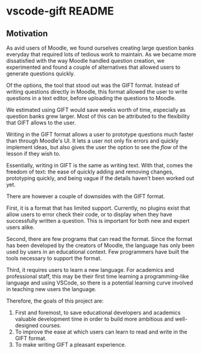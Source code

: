 # vscode-gift README

## Motivation
As avid users of Moodle, we found ourselves creating large question banks everyday that required lots of tedious work to maintain. As we became more dissatisfied with the way Moodle handled question creation, we experimented and found a couple of alternatives that allowed users to generate questions quickly.

Of the options, the tool that stood out was the GIFT format. Instead of writing questions directly in Moodle, this format allowed the user to write questions in a text editor, before uploading the questions to Moodle.

We estimated using GIFT would save weeks worth of time, especially as question banks grew larger. Most of this can be attributed to the flexibility that GIFT allows to the user. 

Writing in the GIFT format allows a user to prototype questions much faster than through Moodle's UI. It lets a user not only fix errors and quickly implement ideas, but also gives the user the option to see the *flow* of the lesson if they wish to. 

Essentially, writing in GIFT is the same as writing text. With that, comes the freedom of text: the ease of quickly adding and removing changes, prototyping quickly, and being vague if the details haven't been worked out yet.

There are however a couple of downsides with the GIFT format. 

First, it is a format that has limited support. Currently, no plugins exist that allow users to error check their code, or to display when they have successfully written a question. This is important for both new and expert users alike.

Second, there are few programs that can read the format. Since the format has been developed by the creators of Moodle, the language has only been used by users in an educational context. Few programmers have built the tools necessary to support the format.

Third, it requires users to learn a new language. For academics and professional staff, this may be their first time learning a programming-like language and using VSCode, so there is a potential learning curve involved in teaching new users the language.

Therefore, the goals of this project are:
1. First and foremost, to save educational developers and academics valuable development time in order to build more ambitious and well-designed courses.
2. To improve the ease at which users can learn to read and write in the GIFT format.
3. To make writing GIFT a pleasant experience.